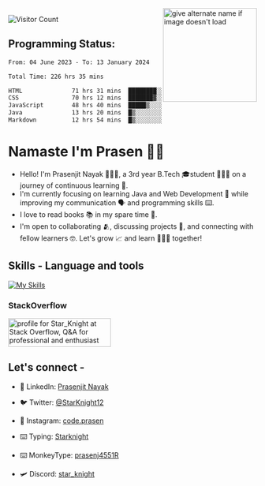 <img src="https://github.com/StarKnightt/StarKnightt/assets/92244026/88aa0fff-389b-4d45-9724-6f6e8a58526c" alt="give alternate name if image doesn't load" align="right" width="190">
<div>

![Visitor Count](https://profile-counter.glitch.me/StarKnightt/count.svg)
</div>  

## Programming Status: 
<!--START_SECTION:waka-->

```txt
From: 04 June 2023 - To: 13 January 2024

Total Time: 226 hrs 35 mins

HTML              71 hrs 31 mins  ████████░░░░░░░░░░░░░░░░░   31.51 %
CSS               70 hrs 12 mins  ███████▓░░░░░░░░░░░░░░░░░   30.93 %
JavaScript        48 hrs 40 mins  █████▒░░░░░░░░░░░░░░░░░░░   21.45 %
Java              13 hrs 20 mins  █▒░░░░░░░░░░░░░░░░░░░░░░░   05.88 %
Markdown          12 hrs 54 mins  █▒░░░░░░░░░░░░░░░░░░░░░░░   05.69 %
```

<!--END_SECTION:waka-->

# Namaste I'm Prasen 🙏🏻
- Hello! I'm Prasenjit Nayak 👨🏻‍💻, a 3rd year B.Tech 🎓student 👨🏻‍🎓 on a journey of continuous learning 📑.
- I'm currently focusing on learning Java and Web Development 🍵 while improving my communication 🗣️ and programming skills ⌨️. 
- I love to read books 📚 in my spare time 🪹.
- I'm open to collaborating 🫂, discussing projects 📒, and connecting with fellow learners 🤓. Let's grow 📈 and learn 🙎🏻‍♂️ together!

## Skills - Language and tools
[![My Skills](https://skillicons.dev/icons?i=html,css,javascript,node,express,pug,git,github,vscode,linux,discord&theme=light)](https://skillicons.dev)
<!--social stats -->

### StackOverflow
<a href="https://stackoverflow.com/users/22008549/star-knight"><img src="https://stackoverflow.com/users/flair/22008549.png" width="208" height="58" alt="profile for Star_Knight at Stack Overflow, Q&amp;A for professional and enthusiast programmers" title="profile for Star_Knight at Stack Overflow, Q&amp;A for professional and enthusiast programmers"></a>

## Let's connect -
- 💼 LinkedIn: [Prasenjit Nayak](https://www.linkedin.com/in/prasenjitnayak/)

- 🐦 Twitter: [@StarKnight12](https://twitter.com/Star_Knight12)

- 📲 Instagram: [code.prasen](https://www.instagram.com/starknight__/)

- ⌨️ Typing: [Starknight](https://10fastfingers.com/user/2856155/)

- ⌨️ MonkeyType: [prasenj4551R](https://monkeytype.com/profile/prasenj4551R)

- 🛩️ Discord: [star_knight](https://discord.com/users/star_knight)

<!-- End of the README files :) --!>

